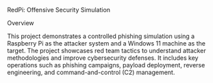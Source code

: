 RedPi: Offensive Security Simulation

Overview

This project demonstrates a controlled phishing simulation using a Raspberry Pi as the attacker system and a Windows 11 machine as the target. The project showcases red team tactics to understand attacker methodologies and improve cybersecurity defenses. It includes key operations such as phishing campaigns, payload deployment, reverse engineering, and command-and-control (C2) management.
